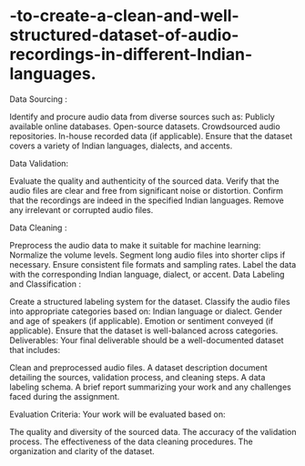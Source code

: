 # -to-create-a-clean-and-well-structured-dataset-of-audio-recordings-in-different-Indian-languages.


Data Sourcing :

Identify and procure audio data from diverse sources such as:
Publicly available online databases.
Open-source datasets.
Crowdsourced audio repositories.
In-house recorded data (if applicable).
Ensure that the dataset covers a variety of Indian languages, dialects, and accents.


Data Validation:

Evaluate the quality and authenticity of the sourced data.
Verify that the audio files are clear and free from significant noise or distortion.
Confirm that the recordings are indeed in the specified Indian languages.
Remove any irrelevant or corrupted audio files.


Data Cleaning :

Preprocess the audio data to make it suitable for machine learning:
Normalize the volume levels.
Segment long audio files into shorter clips if necessary.
Ensure consistent file formats and sampling rates.
Label the data with the corresponding Indian language, dialect, or accent.
Data Labeling and Classification :

Create a structured labeling system for the dataset.
Classify the audio files into appropriate categories based on:
Indian language or dialect.
Gender and age of speakers (if applicable).
Emotion or sentiment conveyed (if applicable).
Ensure that the dataset is well-balanced across categories.
Deliverables:
Your final deliverable should be a well-documented dataset that includes:

Clean and preprocessed audio files.
A dataset description document detailing the sources, validation process, and cleaning steps.
A data labeling schema.
A brief report summarizing your work and any challenges faced during the assignment.

Evaluation Criteria:
Your work will be evaluated based on:

The quality and diversity of the sourced data.
The accuracy of the validation process.
The effectiveness of the data cleaning procedures.
The organization and clarity of the dataset.
